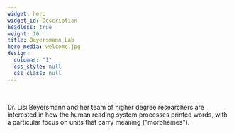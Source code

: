 ```yaml
---
widget: hero
widget_id: Description
headless: true
weight: 10
title: Beyersmann Lab
hero_media: welcome.jpg
design:
  columns: "1"
  css_style: null
  css_class: null
---
```

<br>

Dr. Lisi Beyersmann and her team of higher degree researchers are interested in how the human reading system processes printed words, with a particular focus on units that carry meaning ("morphemes").